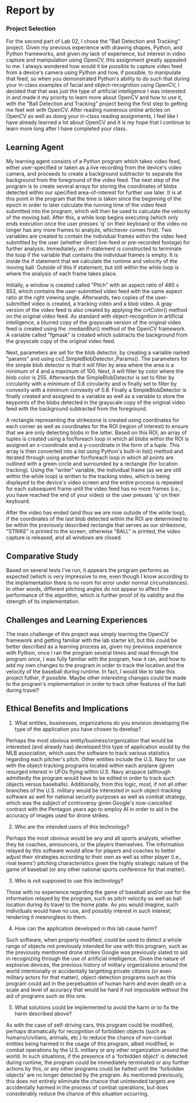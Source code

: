 # Report by 

### Project Selection

For the second part of Lab 02, I chose the "Ball Detection and Tracking"
project. Given my previous experience with drawing shapes, Python, and Python
frameworks, and given my lack of experience, but interest in video capture and
manipulation using OpenCV, this assignment greatly appealed to me. I always
wondered how would it be possible to capture video feed from a device's camera
using Python and how, if possible, to manipulate that feed, so when you
demonstrated Python's ability to do such that during your in-class examples
of facial and object-recognition using OpenCV, I decided that that was just the
type of artificial intelligence I was interested in and made it my priority to
learn more about OpenCV and how to use it, with the
"Ball Detection and Tracking" project being the first step to getting me feet
wet with OpenCV. After reading numerous online articles on OpenCV as well as
doing your in-class reading assignments, I feel like I have already learned
a lot about OpenCV and it is my hope that I continue to learn more long after I
have completed your class.

## Learning Agent

My learning agent consists of a Python program which takes video feed, either
user-specified or taken as a live recording from the device's video camera, and
proceeds to create a background subtractor to separate the background from the
foreground of the video feed. The next step of the program is to create
several arrays for storing the coordinates of blobs detected within our
specified area-of-interest for further use later. It is at this point in the
program that the time is taken since the beginning of the epoch in order to
later calculate the running time of the video feed submitted into the program,
which will then be used to calculate the velocity of the moving ball. After this,
a while loop begins executing (which only ends execution once the user presses
'q' on their keyboard or the video no longer has any more frames to analyze,
whichever comes first). Two variables are created to contain the individual
frames within the video feed submitted by the user (whether direct live-feed or
pre-recorded footage) for further analysis. Immediately, an if-statement is
constructed to terminate the loop if the variable that contains the individual
frames is empty. It is inside the if statement that we calculate the runtime
and velocity of the moving ball. Outside of this if statement, but still within
the while loop is where the analysis of each frame takes place.

Initially, a window is created called "Pitch" with an aspect ratio of 480 x 853,
which contains the user-submitted video feed with the same aspect ratio at the
right viewing angle. Afterwards, two copies of the user-submitted video is
created, a tracking video and a blob video. A gray version of the video feed
is also created by applying the cvtColor() method on the original video feed.
As standard with object-recognition in artificial intelligence, a blurred copy
of the grayscale version of the original video feed is created using the
.medianBlur() method of the OpenCV framework. A variable called "fgmask" is
created which subtracts the background from the grayscale copy of the original
video feed.

Next, parameters are set for the blob detector, by creating a variable named
"params" and using cv2.SimpleBlobDetector_Params(). The parameters for the
simple blob detector is that it will filter by area where the area is a minimum
of 4 and a maximum of 100. Next, it will filter by color where the blob color
is 255. Afterwards the SimpleBlobDetector is set to filter by circularity with
a minimum of 0.8 circularity and is finally set to filter by convexity with a
minimum convexity of 0.8. Finally a SimpleBlobDetector is finally created and
assigned to a variable as well as a variable to store the keypoints of the
blobs detected in the grayscale copy of the original video feed with the
background subtracted from the foreground.

A rectangle representing the strikezone is created using coordinates for each
corner as well as coordinates for the ROI (region of interest) to ensure that
we are only detecting blobs in the latter. Based on this ROI, an array of
tuples is created using a for/foreach loop in which all blobs within the
ROI is assigned an x-coordinate and a y-coordinate in the form of a tuple. This
array is then converted into a list using Python's built-in list() method and
iterated through using another for/foreach loop in which all points are
outlined with a green circle and surrounded by a rectangle
(for location tracking). Using the "writer" variable, the individual frame
(as we are still within the while loop) is written to the tracking video, which
is being displayed to the device's video screen and the entire process is
repeated for each subsequent frame until the video feed has no more frames
(i.e., you have reached the end of your video) or the user presses 'q' on their
keyboard.

After the video has ended (and thus we are now outside of the while loop), if
the coordinates of the last blob detected within the ROI are determined to be
within the previously described rectangle that serves as our strikezone,
"STRIKE" is printed to the screen, otherwise "BALL" is printed, the video
capture is released, and all windows are closed.

## Comparative Study

Based on several tests I've run, it appears the program performs as expected
(which is very impressive to me, even though I know according to the
implementation there is no room for error under normal circumstances). In
other words, different pitching angles do not appear to affect the performance
of the algorithm, which is further proof of its validity and the strength
of its implementation.

## Challenges and Learning Experiences

The main challenge of this project was simply learning the OpenCV framework
and getting familiar with the lab starter kit, but this could be better
described as a learning process as, given my previous experience with Python,
once I ran the program several times and read through the program once, I was
fully familiar with the program, how it ran, and how to add my own changes to
the program in order to track the location and the velocity of the baseball
during runtime. In fact, I would like to take this project futher, if possible.
Maybe other interesting changes could be made to the program's implementation in
order to track other features of the ball during travel?

## Ethical Benefits and Implications

1. What entities, businesses, organizations do you envision developing the type of the application you have chosen to develop?

Perhaps the most obvious entity/business/organization that would be interested
(and already has) developed this type of application would by the MLB
association, which uses the software to track various statistics regarding each
pitcher's pitch. Other entities include the U.S. Navy for use with the
object-tracking programs located within each airplane (given resurged interest
in UFOs flying within U.S. Navy airspace (although admittedly the program
would have to be edited in order to track such objects versus baseballs).
Additionally, from this logic, most, if not all other branches of the U.S.
military would be interested in such object-tracking software as well for
national security purposes as well as combat strategy, which was the subject
of controversy given Google's now-cancelled contract with the Pentagon years
ago to employ AI in order to aid in the accuracy of images used for drone
strikes.

2. Who are the intended users of this technology?

Perhaps the most obvious would be any and all sports analysts, whether they
be coaches, announcers, or the players themselves. The information relayed by
this software would allow for players and coaches to better adjust their
strategies according to their own as well as other player (i.e., rival teams')
pitching characteristics given the highly strategic nature of the game of
baseball (or any other national sports conference for that matter).

3. Who is not supposed to use this technology?

Those with no experience regarding the game of baseball and/or use for the
information relayed by the program, such as pitch velocity as well as ball
location during its travel to the home plate. As you would imagine, such
individuals would have no use, and possibly interest in such interest,
rendering it meaningless to them.

4. How can the application developed in this lab cause harm?

Such software, when properly modified, could be used to
detect a whole range of objects not previously intended for use with this
program, such as the previously mentioned drone strikes Google was previously
slated to aid in recognizing through the use of artificial intelligence.
Given the nature of explosive devices, the previous history of military
organizations around the world intentionally or accidentally targetting
private citizens (or even military actors for that matter), object-detection
programs such as this program could aid in the perpetuation of human harm and
even death on a scale and level of accuracy that would be hard if not impossible
without the aid of programs such as this one.

5. What solutions could be implemented to avoid the harm or to fix the harm described above?

As with the case of self-driving cars, this program could be modified, perhaps
dramatically for recognition of forbidden objects
(such as humans/civilians, animals, etc.) to reduce the chance of non-combat
entities being harmed in the usage of this program, albeit modified, in combat
operations by the U.S. military or any other organization around the world. In
such situations, if the presence of a 'forbidden object' is detected during
runtime, the program could be immediately terminated or any further actions by
this, or any other programs could be halted until the 'forbidden objects' are
no longer detected by the program. As mentioned previously, this does not
entirely eliminate the chance that unintended targets are accidentally harmed
in the process of combat operations, but does considerably reduce the chance of
this situation occurring.
